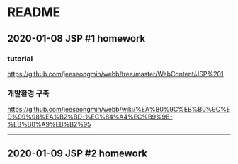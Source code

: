 # README
## 2020-01-08 JSP #1 homework
### tutorial
https://github.com/jeeseongmin/webb/tree/master/WebContent/JSP%201
### 개발환경 구축
https://github.com/jeeseongmin/webb/wiki/%EA%B0%9C%EB%B0%9C%ED%99%98%EA%B2%BD-%EC%84%A4%EC%B9%98-%EB%B0%A9%EB%B2%95

----------------------------------
## 2020-01-09 JSP #2 homework
